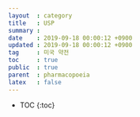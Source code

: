 ```yaml
---
layout  : category
title   : USP
summary :
date    : 2019-09-18 00:00:12 +0900
updated : 2019-09-18 00:00:12 +0900
tag     : 미국 약전
toc     : true
public  : true
parent  : pharmacopoeia
latex   : false
---
```

* TOC
{:toc}
